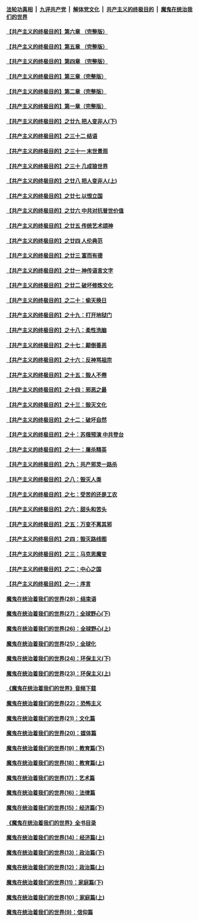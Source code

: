 ####  [法轮功真相](../../../../basic/blob/master/README.md?t=05200702) &nbsp;|&nbsp; [九评共产党](../../../../9ping.md/blob/master/README.md?t=05200702) &nbsp;|&nbsp; [解体党文化](../../../../jtdwh.md/blob/master/README.md?t=05200702)  &nbsp;|&nbsp; [共产主义的终极目的](../../../../gczydzjmd.md/blob/master/README.md?t=05200702) &nbsp;|&nbsp; [魔鬼在统治我们的世界](../../../../mgztzwmdsj.md/blob/master/README.md?t=05200702) 

#### [【共产主义的终极目的】第六章 （完整版）](../pages/nsc422/n11428913.md?t=05200702) 

#### [【共产主义的终极目的】第五章 （完整版）](../pages/nsc422/n11428912.md?t=05200702) 

#### [【共产主义的终极目的】第四章 （完整版）](../pages/nsc422/n11428907.md?t=05200702) 

#### [【共产主义的终极目的】第三章（完整版）](../pages/nsc422/n11428848.md?t=05200702) 

#### [【共产主义的终极目的】第二章（完整版）](../pages/nsc422/n11428831.md?t=05200702) 

#### [【共产主义的终极目的】第一章（完整版）](../pages/nsc422/n11417651.md?t=05200702) 

#### [【共产主义的终极目的】之廿九 把人变非人(下)](../pages/nsc422/n11344140.md?t=05200702) 

#### [【共产主义的终极目的】之三十二 结语](../pages/nsc422/n11360535.md?t=05200702) 

#### [【共产主义的终极目的】之三十一 末世景观](../pages/nsc422/n11351129.md?t=05200702) 

#### [【共产主义的终极目的】之三十 几成狼世界](../pages/nsc422/n11348280.md?t=05200702) 

#### [【共产主义的终极目的】之廿八 把人变非人(上)](../pages/nsc422/n11340492.md?t=05200702) 

#### [【共产主义的终极目的】之廿七 以恨立国](../pages/nsc422/n11336944.md?t=05200702) 

#### [【共产主义的终极目的】之廿六 中共对抗普世价值](../pages/nsc422/n11324785.md?t=05200702) 

#### [【共产主义的终极目的】之廿五 传统艺术颂神](../pages/nsc422/n11296396.md?t=05200702) 

#### [【共产主义的终极目的】之廿四 人伦典范](../pages/nsc422/n11296397.md?t=05200702) 

#### [【共产主义的终极目的】之廿三 富而有德](../pages/nsc422/n11283598.md?t=05200702) 

#### [【共产主义的终极目的】之廿一 神传语言文字](../pages/nsc422/n11263265.md?t=05200702) 

#### [【共产主义的终极目的】之廿二 破坏修炼文化](../pages/nsc422/n11245728.md?t=05200702) 

#### [【共产主义的终极目的】之二十：偷天换日](../pages/nsc422/n11238846.md?t=05200702) 

#### [【共产主义的终极目的】之十九：打开地狱门](../pages/nsc422/n11206376.md?t=05200702) 

#### [【共产主义的终极目的】之十八：柔性洗脑](../pages/nsc422/n11199994.md?t=05200702) 

#### [【共产主义的终极目的】之十七：颠倒善恶](../pages/nsc422/n11179782.md?t=05200702) 

#### [【共产主义的终极目的】之十六：反神骂祖宗](../pages/nsc422/n11166798.md?t=05200702) 

#### [【共产主义的终极目的】之十五：毁人不倦](../pages/nsc422/n11166792.md?t=05200702) 

#### [【共产主义的终极目的】之十四：邪恶之最](../pages/nsc422/n11150249.md?t=05200702) 

#### [【共产主义的终极目的】之十三：毁灭文化](../pages/nsc422/n11135227.md?t=05200702) 

#### [【共产主义的终极目的】之十二：破坏自然](../pages/nsc422/n11135214.md?t=05200702) 

#### [【共产主义的终极目的】之十：苏俄预演 中共登台](../pages/nsc422/n11118424.md?t=05200702) 

#### [【共产主义的终极目的】之十一：屠杀精英](../pages/nsc422/n11118442.md?t=05200702) 

#### [【共产主义的终极目的】之九：共产邪灵一路杀](../pages/nsc422/n11114139.md?t=05200702) 

#### [【共产主义的终极目的】之八：毁灭人类](../pages/nsc422/n11108503.md?t=05200702) 

#### [【共产主义的终极目的】之七：受苦的还是工农](../pages/nsc422/n11101809.md?t=05200702) 

#### [【共产主义的终极目的】之六：甜头和苦头](../pages/nsc422/n11096971.md?t=05200702) 

#### [【共产主义的终极目的】之五：万变不离其邪](../pages/nsc422/n11091285.md?t=05200702) 

#### [【共产主义的终极目的】之四：毁灭路线图](../pages/nsc422/n11086284.md?t=05200702) 

#### [【共产主义的终极目的】之三：马克思魔变](../pages/nsc422/n11061941.md?t=05200702) 

#### [【共产主义的终极目的】之二：中心之国](../pages/nsc422/n11047728.md?t=05200702) 

#### [【共产主义的终极目的】之一：序言](../pages/nsc422/n11086077.md?t=05200702) 

#### [魔鬼在统治着我们的世界(28)：结束语](../pages/nsc422/n10936246.md?t=05200702) 

#### [魔鬼在统治着我们的世界(27)：全球野心(下)](../pages/nsc422/n10928319.md?t=05200702) 

#### [魔鬼在统治着我们的世界(26)：全球野心(上)](../pages/nsc422/n10900318.md?t=05200702) 

#### [魔鬼在统治着我们的世界(25)：全球化](../pages/nsc422/n10788205.md?t=05200702) 

#### [魔鬼在统治着我们的世界(24)：环保主义(下)](../pages/nsc422/n10695307.md?t=05200702) 

#### [魔鬼在统治着我们的世界(23)：环保主义(上)](../pages/nsc422/n10688613.md?t=05200702) 

#### [《魔鬼在统治着我们的世界》音频下载](../pages/nsc422/n10635553.md?t=05200702) 

#### [魔鬼在统治着我们的世界(22)：恐怖主义](../pages/nsc422/n10614727.md?t=05200702) 

#### [魔鬼在统治着我们的世界(21)：文化篇](../pages/nsc422/n10597706.md?t=05200702) 

#### [魔鬼在统治着我们的世界(20)：媒体篇](../pages/nsc422/n10586579.md?t=05200702) 

#### [魔鬼在统治着我们的世界(19)：教育篇(下)](../pages/nsc422/n10564808.md?t=05200702) 

#### [魔鬼在统治着我们的世界(18)：教育篇(上)](../pages/nsc422/n10526970.md?t=05200702) 

#### [魔鬼在统治着我们的世界(17)：艺术篇](../pages/nsc422/n10499093.md?t=05200702) 

#### [魔鬼在统治着我们的世界(16)：法律篇](../pages/nsc422/n10485969.md?t=05200702) 

#### [魔鬼在统治着我们的世界(15)：经济篇(下)](../pages/nsc422/n10469975.md?t=05200702) 

#### [《魔鬼在统治着我们的世界》全书目录](../pages/nsc422/n10464261.md?t=05200702) 

#### [魔鬼在统治着我们的世界(14)：经济篇(上)](../pages/nsc422/n10457370.md?t=05200702) 

#### [魔鬼在统治着我们的世界(13)：政治篇(下)](../pages/nsc422/n10448270.md?t=05200702) 

#### [魔鬼在统治着我们的世界(12)：政治篇(上)](../pages/nsc422/n10444576.md?t=05200702) 

#### [魔鬼在统治着我们的世界(11)：家庭篇(下)](../pages/nsc422/n10440961.md?t=05200702) 

#### [魔鬼在统治着我们的世界(10)：家庭篇(上)](../pages/nsc422/n10435448.md?t=05200702) 

#### [魔鬼在统治着我们的世界(9)：信仰篇](../pages/nsc422/n10432159.md?t=05200702) 

